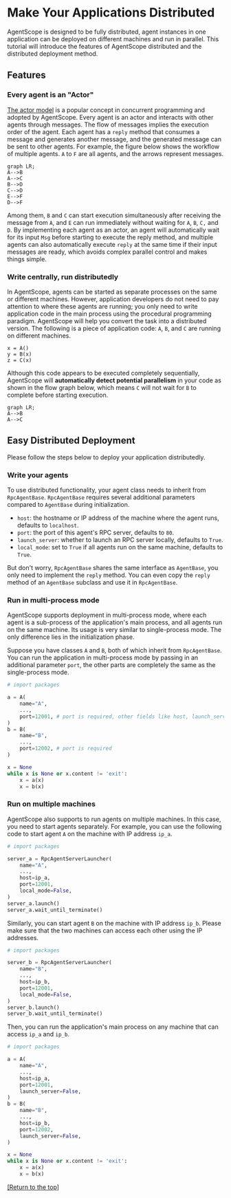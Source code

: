 # Make Your Applications Distributed

AgentScope is designed to be fully distributed, agent instances in one application can be deployed on different machines and run in parallel. This tutorial will introduce the features of AgentScope distributed and the distributed deployment method.

## Features

### Every agent is an "Actor"

[The actor model](https://en.wikipedia.org/wiki/Actor_model) is a popular concept in concurrent programming and adopted by AgentScope. Every agent is an actor and interacts with other agents through messages. The flow of messages implies the execution order of the agent. Each agent has a `reply` method that consumes a message and generates another message, and the generated message can be sent to other agents. For example, the figure below shows the workflow of multiple agents. `A` to `F` are all agents, and the arrows represent messages.

```{mermaid}
graph LR;
A-->B
A-->C
B-->D
C-->D
E-->F
D-->F
```

Among them, `B` and `C` can start execution simultaneously after receiving the message from `A`, and `E` can run immediately without waiting for `A`, `B`, `C,` and `D`.
By implementing each agent as an actor, an agent will automatically wait for its input `Msg` before starting to execute the reply method, and multiple agents can also automatically execute `reply` at the same time if their input messages are ready, which avoids complex parallel control and makes things simple.

### Write centrally, run distributedly

In AgentScope, agents can be started as separate processes on the same or different machines. However, application developers do not need to pay attention to where these agents are running; you only need to write application code in the main process using the procedural programming paradigm. AgentScope will help you convert the task into a distributed version. The following is a piece of application code: `A`, `B`, and `C` are running on different machines.

```
x = A()
y = B(x)
z = C(x)
```

Although this code appears to be executed completely sequentially, AgentScope will **automatically detect potential parallelism** in your code as shown in the flow graph below, which means `C` will not wait for `B` to complete before starting execution.

```{mermaid}
graph LR;
A-->B
A-->C
```

## Easy Distributed Deployment

Please follow the steps below to deploy your application distributedly.

### Write your agents

To use distributed functionality, your agent class needs to inherit from `RpcAgentBase`.
`RpcAgentBase` requires several additional parameters compared to `AgentBase` during initialization.

- `host`: the hostname or IP address of the machine where the agent runs, defaults to `localhost`.
- `port`: the port of this agent's RPC server, defaults to `80`.
- `launch_server`: whether to launch an RPC server locally, defaults to `True`.
- `local_mode`: set to `True` if all agents run on the same machine, defaults to `True`.

But don't worry, `RpcAgentBase` shares the same interface as `AgentBase`, you only need to implement the `reply` method. You can even copy the `reply` method of an `AgentBase` subclass and use it in `RpcAgentBase`.

### Run in multi-process mode

AgentScope supports deployment in multi-process mode, where each agent is a sub-process of the application's main process, and all agents run on the same machine.
Its usage is very similar to single-process mode. The only difference lies in the initialization phase.

Suppose you have classes `A` and `B`, both of which inherit from `RpcAgentBase`.
You can run the application in multi-process mode by passing in an additional parameter `port`, the other parts are completely the same as the single-process mode.

```python
# import packages

a = A(
    name="A",
    ...,
    port=12001, # port is required, other fields like host, launch_server and local_mode use the default value
)
b = B(
    name="B",
    ...,
    port=12002, # port is required
)

x = None
while x is None or x.content != 'exit':
    x = a(x)
    x = b(x)
```

### Run on multiple machines

AgentScope also supports to run agents on multiple machines. In this case, you need to start agents separately. For example, you can use the following code to start agent `A` on the machine with IP address `ip_a`.

```python
# import packages

server_a = RpcAgentServerLauncher(
    name="A",
    ...,
    host=ip_a,
    port=12001,
    local_mode=False,
)
server_a.launch()
server_a.wait_until_terminate()
```

Similarly, you can start agent `B` on the machine with IP address `ip_b`.
Please make sure that the two machines can access each other using the IP addresses.

```python
# import packages

server_b = RpcAgentServerLauncher(
    name="B",
    ...,
    host=ip_b,
    port=12001,
    local_mode=False,
)
server_b.launch()
server_b.wait_until_terminate()
```

Then, you can run the application's main process on any machine that can access `ip_a` and `ip_b`.

```python
# import packages

a = A(
    name="A",
    ...,
    host=ip_a,
    port=12001,
    launch_server=False,
)
b = B(
    name="B",
    ...,
    host=ip_b,
    port=12002,
    launch_server=False,
)

x = None
while x is None or x.content != 'exit':
    x = a(x)
    x = b(x)
```

[[Return to the top]](#make-your-applications-distributed)